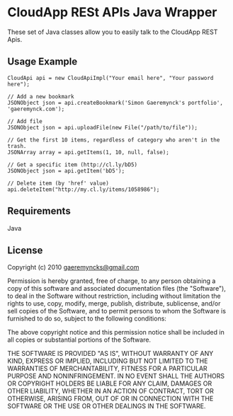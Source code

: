 CloudApp RESt APIs Java Wrapper
===============================
These set of Java classes allow you to easily talk to the CloudApp REST Apis.

Usage Example
-------------

    CloudApi api = new CloudApiImpl("Your email here", "Your password here");

    // Add a new bookmark
    JSONObject json = api.createBookmark('Simon Gaeremynck's portfolio', 'gaeremynck.com');

    // Add file
    JSONObject json = api.uploadFile(new File("/path/to/file"));

    // Get the first 10 items, regardless of category who aren't in the trash.
    JSONArray array = api.getItems(1, 10, null, false);

    // Get a specific item (http://cl.ly/bD5)
    JSONObject json = api.getItem('bD5');
    
    // Delete item (by 'href' value)
    api.deleteItem("http://my.cl.ly/items/1058986");
    

Requirements
------------
Java

License
-------

 Copyright (c) 2010 <gaeremyncks@gmail.com>

 Permission is hereby granted, free of charge, to any person obtaining a copy
 of this software and associated documentation files (the "Software"), to deal
 in the Software without restriction, including without limitation the rights
 to use, copy, modify, merge, publish, distribute, sublicense, and/or sell
 copies of the Software, and to permit persons to whom the Software is
 furnished to do so, subject to the following conditions:

 The above copyright notice and this permission notice shall be included in
 all copies or substantial portions of the Software.

 THE SOFTWARE IS PROVIDED "AS IS", WITHOUT WARRANTY OF ANY KIND, EXPRESS OR
 IMPLIED, INCLUDING BUT NOT LIMITED TO THE WARRANTIES OF MERCHANTABILITY,
 FITNESS FOR A PARTICULAR PURPOSE AND NONINFRINGEMENT. IN NO EVENT SHALL THE
 AUTHORS OR COPYRIGHT HOLDERS BE LIABLE FOR ANY CLAIM, DAMAGES OR OTHER
 LIABILITY, WHETHER IN AN ACTION OF CONTRACT, TORT OR OTHERWISE, ARISING FROM,
 OUT OF OR IN CONNECTION WITH THE SOFTWARE OR THE USE OR OTHER DEALINGS IN
 THE SOFTWARE.
